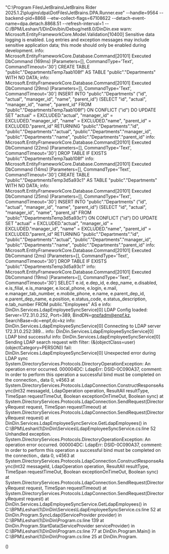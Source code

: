 "C:\Program Files\JetBrains\JetBrains Rider 2025.1.2\plugins\dpa\DotFiles\JetBrains.DPA.Runner.exe" --handle=9564 --backend-pid=8868 --etw-collect-flags=67108622 --detach-event-name=dpa.detach.8868.51 --refresh-interval=1 -- C:/BPM/Leshan/1/DinDin/bin/Debug/net8.0/DinDin.exe
warn: Microsoft.EntityFrameworkCore.Model.Validation[10400]
      Sensitive data logging is enabled. Log entries and exception messages may include sensitive application data; this mode should only be enabled during development.
info: Microsoft.EntityFrameworkCore.Database.Command[20101]
      Executed DbCommand (169ms) [Parameters=[], CommandType='Text', CommandTimeout='30']
      CREATE TABLE "public"."DepartmentsTemp7aab108f" AS TABLE "public"."Departments" WITH NO DATA;
info: Microsoft.EntityFrameworkCore.Database.Command[20101]
      Executed DbCommand (29ms) [Parameters=[], CommandType='Text', CommandTimeout='30']
      INSERT INTO "public"."Departments" ("id", "actual", "manager_id", "name", "parent_id") (SELECT "id", "actual", "manager_id", "name", "parent_id" FROM "public"."DepartmentsTemp7aab108f") ON CONFLICT ("id") DO UPDATE SET "actual" = EXCLUDED."actual", "manager_id" = EXCLUDED."manager_id", "name" = EXCLUDED."name", "parent_id" = EXCLUDED."parent_id" RETURNING "public"."Departments"."id", "public"."Departments"."actual", "public"."Departments"."manager_id", "public"."Departments"."name", "public"."Departments"."parent_id"
info: Microsoft.EntityFrameworkCore.Database.Command[20101]
      Executed DbCommand (22ms) [Parameters=[], CommandType='Text', CommandTimeout='30']
      DROP TABLE IF EXISTS "public"."DepartmentsTemp7aab108f"
info: Microsoft.EntityFrameworkCore.Database.Command[20101]
      Executed DbCommand (14ms) [Parameters=[], CommandType='Text', CommandTimeout='30']
      CREATE TABLE "public"."DepartmentsTemp3d5a93c1" AS TABLE "public"."Departments" WITH NO DATA;
info: Microsoft.EntityFrameworkCore.Database.Command[20101]
      Executed DbCommand (25ms) [Parameters=[], CommandType='Text', CommandTimeout='30']
      INSERT INTO "public"."Departments" ("id", "actual", "manager_id", "name", "parent_id") (SELECT "id", "actual", "manager_id", "name", "parent_id" FROM "public"."DepartmentsTemp3d5a93c1") ON CONFLICT ("id") DO 
UPDATE SET "actual" = EXCLUDED."actual", "manager_id" = EXCLUDED."manager_id", "name" = EXCLUDED."name", "parent_id" = EXCLUDED."parent_id" RETURNING "public"."Departments"."id", "public"."Departments"."actual", "public"."Departments"."manager_id", "public"."Departments"."name", "public"."Departments"."parent_id"
info: Microsoft.EntityFrameworkCore.Database.Command[20101]
      Executed DbCommand (2ms) [Parameters=[], CommandType='Text', CommandTimeout='30']
      DROP TABLE IF EXISTS "public"."DepartmentsTemp3d5a93c1"
info: Microsoft.EntityFrameworkCore.Database.Command[20101]
      Executed DbCommand (19ms) [Parameters=[], CommandType='Text', CommandTimeout='30']
      SELECT e.id, e.dep_id, e.dep_name, e.disabled, e.is_filial, e.is_manager, e.local_phone, e.login, e.mail, e.manager_tab_number, e.mobile_phone, e.name, e.parent_dep_id, e.parent_dep_name, e.position, e.status_code, e.status_description, e.tab_number
      FROM public."Employees" AS e
info: DinDin.Services.LdapEmployeeSyncService[0]
      LDAP Config loaded: Server=172.31.0.252, Port=389, BindDN=gnpfadm@enpf.kz, SearchBase=dc=enpf,dc=kz
info: DinDin.Services.LdapEmployeeSyncService[0]
      Connecting to LDAP server 172.31.0.252:389...
info: DinDin.Services.LdapEmployeeSyncService[0]
      LDAP bind successful
info: DinDin.Services.LdapEmployeeSyncService[0]
      Sending LDAP search request with filter: (&(objectClass=user)(objectCategory=PERSON))
fail: DinDin.Services.LdapEmployeeSyncService[0]
      Unexpected error during LDAP sync
      System.DirectoryServices.Protocols.DirectoryOperationException: An operation error occurred. 000004DC: LdapErr: DSID-0C090A37, comment: In order to perform this operation a successful bind must be completed on the connection., data 0, v4563
         at System.DirectoryServices.Protocols.LdapConnection.ConstructResponseAsync(Int32 messageId, LdapOperation operation, ResultAll resultType, TimeSpan requestTimeOut, Boolean exceptionOnTimeOut, Boolean sync)
         at System.DirectoryServices.Protocols.LdapConnection.SendRequest(DirectoryRequest request, TimeSpan requestTimeout)
         at System.DirectoryServices.Protocols.LdapConnection.SendRequest(DirectoryRequest request)
         at DinDin.Services.LdapEmployeeSyncService.GetLdapEmployees() in C:\BPM\Leshan\1\DinDin\Services\LdapEmployeeSyncService.cs:line 52
Unhandled exception. System.DirectoryServices.Protocols.DirectoryOperationException: An operation error occurred. 000004DC: LdapErr: DSID-0C090A37, comment: In order to perform this operation a successful bind must be completed on the connection., data 0, v4563
   at System.DirectoryServices.Protocols.LdapConnection.ConstructResponseAsync(Int32 messageId, LdapOperation operation, ResultAll resultType, TimeSpan requestTimeOut, Boolean exceptionOnTimeOut, Boolean sync)     
   at System.DirectoryServices.Protocols.LdapConnection.SendRequest(DirectoryRequest request, TimeSpan requestTimeout)
   at System.DirectoryServices.Protocols.LdapConnection.SendRequest(DirectoryRequest request)
   at DinDin.Services.LdapEmployeeSyncService.GetLdapEmployees() in C:\BPM\Leshan\1\DinDin\Services\LdapEmployeeSyncService.cs:line 52
   at DinDin.Program.SyncLdap(IServiceProvider provider) in C:\BPM\Leshan\1\DinDin\Program.cs:line 139
   at DinDin.Program.StartData(ServiceProvider serviceProvider) in C:\BPM\Leshan\1\DinDin\Program.cs:line 77
   at DinDin.Program.Main() in C:\BPM\Leshan\1\DinDin\Program.cs:line 25
   at DinDin.Program.<Main>()
